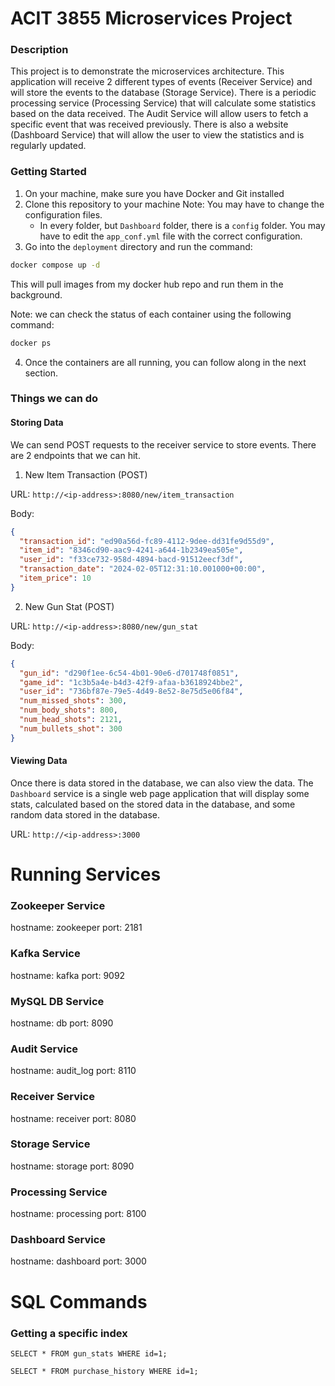 # ACIT 3855 Microservices Project

### Description

This project is to demonstrate the microservices architecture. This application will receive 2 different types of events (Receiver Service) and will store the events to the database (Storage Service). There is a periodic processing service (Processing Service) that will calculate some statistics based on the data received. The Audit Service will allow users to fetch a specific event that was received previously. There is also a website (Dashboard Service) that will allow the user to view the statistics and is regularly updated.

### Getting Started

1. On your machine, make sure you have Docker and Git installed
2. Clone this repository to your machine
   Note: You may have to change the configuration files.
   - In every folder, but `Dashboard` folder, there is a `config` folder. You may have to edit the `app_conf.yml` file with the correct configuration.
3. Go into the `deployment` directory and run the command:

```bash
docker compose up -d
```

This will pull images from my docker hub repo and run them in the background.

Note: we can check the status of each container using the following command:

```bash
docker ps
```

4. Once the containers are all running, you can follow along in the next section.

### Things we can do

#### Storing Data

We can send POST requests to the receiver service to store events. There are 2 endpoints that we can hit.

1. New Item Transaction (POST)

URL: `http://<ip-address>:8080/new/item_transaction`

Body:

```json
{
  "transaction_id": "ed90a56d-fc89-4112-9dee-dd31fe9d55d9",
  "item_id": "8346cd90-aac9-4241-a644-1b2349ea505e",
  "user_id": "f33ce732-958d-4894-bacd-91512eecf3df",
  "transaction_date": "2024-02-05T12:31:10.001000+00:00",
  "item_price": 10
}
```

2. New Gun Stat (POST)

URL: `http://<ip-address>:8080/new/gun_stat`

Body:

```json
{
  "gun_id": "d290f1ee-6c54-4b01-90e6-d701748f0851",
  "game_id": "1c3b5a4e-b4d3-42f9-afaa-b3618924bbe2",
  "user_id": "736bf87e-79e5-4d49-8e52-8e75d5e06f84",
  "num_missed_shots": 300,
  "num_body_shots": 800,
  "num_head_shots": 2121,
  "num_bullets_shot": 300
}
```

#### Viewing Data

Once there is data stored in the database, we can also view the data. The `Dashboard` service is a single web page application that will display some stats, calculated based on the stored data in the database, and some random data stored in the database.

URL: `http://<ip-address>:3000`

# Running Services

### Zookeeper Service

hostname: zookeeper
port: 2181

### Kafka Service

hostname: kafka
port: 9092

### MySQL DB Service

hostname: db
port: 8090

### Audit Service

hostname: audit_log
port: 8110

### Receiver Service

hostname: receiver
port: 8080

### Storage Service

hostname: storage
port: 8090

### Processing Service

hostname: processing
port: 8100

### Dashboard Service

hostname: dashboard
port: 3000

# SQL Commands

### Getting a specific index

`SELECT * FROM gun_stats WHERE id=1;`

`SELECT * FROM purchase_history WHERE id=1;`
